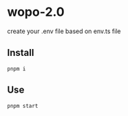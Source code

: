 # wopo-2.0

create your .env file based on env.ts file

## Install
```
pnpm i
```

## Use
```
pnpm start
```